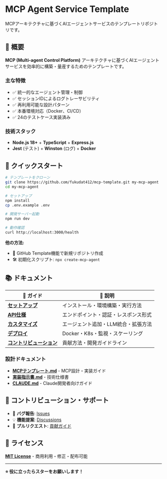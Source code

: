 # MCP Agent Service Template

MCPアーキテクチャに基づくAIエージェントサービスのテンプレートリポジトリです。

## 🎯 概要

**MCP (Multi-agent Control Platform)** アーキテクチャに基づくAIエージェントサービスを効率的に構築・量産するためのテンプレートです。

### 主な特徴
- ✅ 統一的なエージェント管理・制御
- ✅ セッションIDによるログトレーサビリティ  
- ✅ 再利用可能な設計パターン
- ✅ 本番環境対応（Docker、CI/CD）
- ✅ 24のテストケース実装済み

### 技術スタック
- **Node.js 18+** + **TypeScript** + **Express.js**
- **Jest** (テスト) + **Winston** (ログ) + **Docker**

## 🚀 クイックスタート

```bash
# テンプレートをクローン
git clone https://github.com/fukudat412/mcp-template.git my-mcp-agent
cd my-mcp-agent

# セットアップ
npm install
cp .env.example .env

# 開発サーバー起動
npm run dev

# 動作確認
curl http://localhost:3000/health
```

**他の方法:**
- 🌟 GitHub Template機能で新規リポジトリ作成
- 🛠️ 初期化スクリプト: `npx create-mcp-agent`

## 📚 ドキュメント

| 📖 ガイド | 📝 説明 |
|----------|---------|
| **[セットアップ](docs/setup.md)** | インストール・環境構築・実行方法 |
| **[API仕様](docs/api.md)** | エンドポイント・認証・レスポンス形式 |
| **[カスタマイズ](docs/customization.md)** | エージェント追加・LLM統合・拡張方法 |
| **[デプロイ](docs/deployment.md)** | Docker・K8s・監視・スケーリング |
| **[コントリビューション](docs/contribution.md)** | 貢献方法・開発ガイドライン |

### 設計ドキュメント
- **[MCPテンプレート.md](MCPテンプレート.md)** - MCP設計・実装ガイド
- **[実装指示書.md](MCPテンプレート実装指示書.md)** - 技術仕様書
- **[CLAUDE.md](CLAUDE.md)** - Claude開発者向けガイド

## 🤝 コントリビューション・サポート

- 🐛 **バグ報告**: [Issues](https://github.com/fukudat412/mcp-template/issues)
- 💡 **機能提案**: [Discussions](https://github.com/fukudat412/mcp-template/discussions)
- 🔧 **プルリクエスト**: [貢献ガイド](docs/contribution.md)

## 📄 ライセンス

**[MIT License](LICENSE)** - 商用利用・修正・配布可能

---

**⭐ 役に立ったらスターをお願いします！**